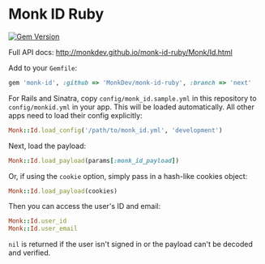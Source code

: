 Monk ID Ruby
============

[![Gem Version](https://badge.fury.io/rb/monk-id.png)](http://badge.fury.io/rb/monk-id)

Full API docs: http://monkdev.github.io/monk-id-ruby/Monk/Id.html

Add to your `Gemfile`:

```ruby
gem 'monk-id', :github => 'MonkDev/monk-id-ruby', :branch => 'next'
```

For Rails and Sinatra, copy `config/monk_id.sample.yml` in this repository to
`config/monkid.yml` in your app. This will be loaded automatically. All other
apps need to load their config explicitly:

```ruby
Monk::Id.load_config('/path/to/monk_id.yml', 'development')
```

Next, load the payload:

```ruby
Monk::Id.load_payload(params[:monk_id_payload])
```

Or, if using the `cookie` option, simply pass in a hash-like cookies object:

```ruby
Monk::Id.load_payload(cookies)
```

Then you can access the user's ID and email:

```ruby
Monk::Id.user_id
Monk::Id.user_email
```

`nil` is returned if the user isn't signed in or the payload can't be decoded
and verified.
